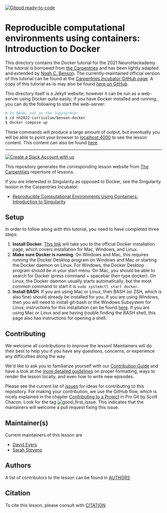 [![Gitpod ready-to-code](https://img.shields.io/badge/Gitpod-ready--to--code-blue?logo=gitpod)](https://gitpod.io/#https://github.com/carpentries-incubator/docker-introduction)

# Reproducible computational environments using containers: Introduction to Docker

This directory contains the Docker tutorial for the 2021 NeuroHackademy. The tutorial is borrowed from [the Carpentries](https://carpentries.org/) and has been lightly adapted and extended by [Noah C. Benson](https://github.com/noahbenson/). The currently-maintained official version of this tutorial can be found at the [Carpentries Incubator GitHub page](https://github.com/carpentries-incubator/docker-introduction). A copy of this tutorial as-is may also be found [here on GitHub](https://github.com/richford/docker-introduction).

This directory itself is a Jekyll website; however it can be run as a web-server using Docker quite easily; if you have Docker installed and running, you can do the following to start the web-server:

```bash
# In BASH, not on the JupyterHub:
$ cd nh2022-curriculum/benson-docker
$ docker compose up
```

These commands will produce a large amount of output, but eventually you will be able to point your browser to [localhost:4000](http://127.0.0.1:4000/) to see the lesson content. This content can also be found [here](https://richiehalford.org/docker-introduction/).

---

[![Create a Slack Account with us](https://img.shields.io/badge/Create_Slack_Account-The_Carpentries-071159.svg)](https://swc-slack-invite.herokuapp.com/)

This repository generates the corresponding lesson website from [The Carpentries](https://carpentries.org/) repertoire of lessons. 

If you are interested in Singularity as opposed to Docker, see the Singularity lesson in the Carpentries Incubator: 
* [Reproducible Computational Environments Using Containers: Introduction to Singularity](https://github.com/carpentries-incubator/singularity-introduction)


## Setup

In order to follow along with this tutorial, you need to have completed three steps:

1. **Install Docker.** [This link](https://docs.docker.com/get-docker/) will take you to the 
   official Docker installation page, which covers installation for Mac, Windows, and Linux.
2. **Make sure Docker is running**. On Windows and Mac, this requires running the Docker
   Desktop program on Windows and Mac or starting the Docker daemon on Linux. For Windows,
   the Docker Desktop program should be in your start menu. On Mac, you should be able to
   search for Docker (press command + spacebar then type docker). On Linux, the Docker
   daemon usually starts automatically, but the most common command to start it is
   `sudo systemctl start docker`.
3. **Install BASH**. If you are using Mac or Linux, then BASH (or ZSH, which is also fine)
   should already be installed for you. If you are using Windows, then you will need to
   install git-bash or the Windows Subsystem for Linux; instructions for this installation
   can be found [here](https://carpentries.github.io/workshop-template/#shell). If you are
   using Mac or Linux and are having trouble finding the BASH shell, this page also has
   instructions for opening a shell.


## Contributing

We welcome all contributions to improve the lesson! Maintainers will do their best to help you if you have any
questions, concerns, or experience any difficulties along the way.

We'd like to ask you to familiarize yourself with our [Contribution Guide](CONTRIBUTING.md) and have a look at
the [more detailed guidelines][lesson-example] on proper formatting, ways to render the lesson locally, and even
how to write new episodes.

Please see the current list of [issues](https://github.com/carpentries-incubator/docker-introduction/issues) for ideas for contributing to this
repository. For making your contribution, we use the GitHub flow, which is
nicely explained in the chapter [Contributing to a Project](http://git-scm.com/book/en/v2/GitHub-Contributing-to-a-Project) in Pro Git
by Scott Chacon.
Look for the tag ![good_first_issue](https://img.shields.io/badge/-good%20first%20issue-gold.svg). This indicates that the mantainers will welcome a pull request fixing this issue.  


## Maintainer(s)

Current maintainers of this lesson are 

* [David Eyers](https://github.com/dme26/)
* [Sarah Stevens](https://github.com/sstevens2/)


## Authors

A list of contributors to the lesson can be found in [AUTHORS](AUTHORS)

## Citation

To cite this lesson, please consult with [CITATION](CITATION)

[lesson-example]: https://carpentries.github.io/lesson-example
